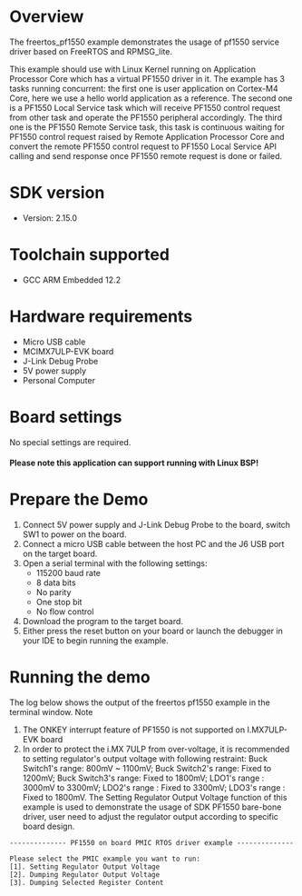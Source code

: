 Overview
========
The freertos_pf1550 example demonstrates the usage of pf1550 service driver based on FreeRTOS and RPMSG_lite.

This example should use with Linux Kernel running on Application Processor Core which has a virtual PF1550 driver in it.
The example has 3 tasks running concurrent: the first one is user application on Cortex-M4 Core, here we use a hello world
application as a reference. The second one is a PF1550 Local Service task which will receive PF1550 control request from
other task and operate the PF1550 peripheral accordingly. The third one is the PF1550 Remote Service task, this task is
continuous waiting for PF1550 control request raised by Remote Application Processor Core and convert the remote PF1550
control request to PF1550 Local Service API calling and send response once PF1550 remote request is done or failed.

SDK version
===========
- Version: 2.15.0

Toolchain supported
===================
- GCC ARM Embedded  12.2

Hardware requirements
=====================
- Micro USB cable
- MCIMX7ULP-EVK board
- J-Link Debug Probe
- 5V power supply
- Personal Computer

Board settings
==============
No special settings are required.

#### Please note this application can support running with Linux BSP! ####

Prepare the Demo
================
1.  Connect 5V power supply and J-Link Debug Probe to the board, switch SW1 to power on the board.
2.  Connect a micro USB cable between the host PC and the J6 USB port on the target board.
3.  Open a serial terminal with the following settings:
    - 115200 baud rate
    - 8 data bits
    - No parity
    - One stop bit
    - No flow control
4.  Download the program to the target board.
5.  Either press the reset button on your board or launch the debugger in your IDE to begin running the example.

Running the demo
================
The log below shows the output of the freertos pf1550 example in the terminal window.
Note
1. The ONKEY interrupt feature of PF1550 is not supported on I.MX7ULP-EVK board
2. In order to protect the i.MX 7ULP from over-voltage, it is recommended to setting
   regulator's output voltage with following restraint:
   Buck Switch1's range: 800mV ~ 1100mV;
   Buck Switch2's range: Fixed to 1200mV;
   Buck Switch3's range: Fixed to 1800mV;
   LDO1's range        : 3000mV to 3300mV;
   LDO2's range        : Fixed to 3300mV;
   LDO3's range        : Fixed to 1800mV.
   The Setting Regulator Output Voltage function of this example is used to demonstrate
   the usage of SDK PF1550 bare-bone driver, user need to adjust the regulator output
   according to specific board design.
~~~~~~~~~~~~~~~~~~~~~~~~~~~~~~~~~~~
-------------- PF1550 on board PMIC RTOS driver example --------------

Please select the PMIC example you want to run:
[1]. Setting Regulator Output Voltage
[2]. Dumping Regulator Output Voltage
[3]. Dumping Selected Register Content
~~~~~~~~~~~~~~~~~~~~~~~~~~~~~~~~~~~
